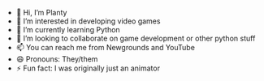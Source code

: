 - 👋 Hi, I’m Planty
- 👀 I’m interested in developing video games
- 🌱 I’m currently learning Python
- 💞️ I’m looking to collaborate on game development or other python stuff
- 📫 You can reach me from Newgrounds and YouTube
- 😄 Pronouns: They/them
- ⚡ Fun fact: I was originally just an animator

<!---
PlantyNG/PlantyNG is a ✨ special ✨ repository because its `README.md` (this file) appears on your GitHub profile.
You can click the Preview link to take a look at your changes.
--->
